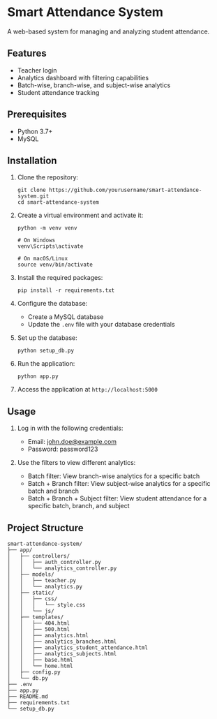 # Smart Attendance System

A web-based system for managing and analyzing student attendance.

## Features

- Teacher login
- Analytics dashboard with filtering capabilities
- Batch-wise, branch-wise, and subject-wise analytics
- Student attendance tracking

## Prerequisites

- Python 3.7+
- MySQL

## Installation

1. Clone the repository:
   ```
   git clone https://github.com/yourusername/smart-attendance-system.git
   cd smart-attendance-system
   ```

2. Create a virtual environment and activate it:
   ```
   python -m venv venv
   
   # On Windows
   venv\Scripts\activate
   
   # On macOS/Linux
   source venv/bin/activate
   ```

3. Install the required packages:
   ```
   pip install -r requirements.txt
   ```

4. Configure the database:
   - Create a MySQL database
   - Update the `.env` file with your database credentials

5. Set up the database:
   ```
   python setup_db.py
   ```

6. Run the application:
   ```
   python app.py
   ```

7. Access the application at `http://localhost:5000`

## Usage

1. Log in with the following credentials:
   - Email: john.doe@example.com
   - Password: password123

2. Use the filters to view different analytics:
   - Batch filter: View branch-wise analytics for a specific batch
   - Batch + Branch filter: View subject-wise analytics for a specific batch and branch
   - Batch + Branch + Subject filter: View student attendance for a specific batch, branch, and subject

## Project Structure

```
smart-attendance-system/
├── app/
│   ├── controllers/
│   │   ├── auth_controller.py
│   │   └── analytics_controller.py
│   ├── models/
│   │   ├── teacher.py
│   │   └── analytics.py
│   ├── static/
│   │   ├── css/
│   │   │   └── style.css
│   │   └── js/
│   ├── templates/
│   │   ├── 404.html
│   │   ├── 500.html
│   │   ├── analytics.html
│   │   ├── analytics_branches.html
│   │   ├── analytics_student_attendance.html
│   │   ├── analytics_subjects.html
│   │   ├── base.html
│   │   └── home.html
│   ├── config.py
│   └── db.py
├── .env
├── app.py
├── README.md
├── requirements.txt
└── setup_db.py
```
